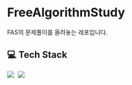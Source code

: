 # FreeAlgorithmStudy

FAS의 문제풀이를 올려놓는 레포입니다.

## 💻 Tech Stack

<img src="https://img.shields.io/badge/Python-3766AB?style=flat-square&logo=Python&logoColor=white" style="margin-right:5px"/>  
<img src="https://img.shields.io/badge/JavaScript-yellow?style=flat-square&logo=JavaScript&logoColor=white"/>
